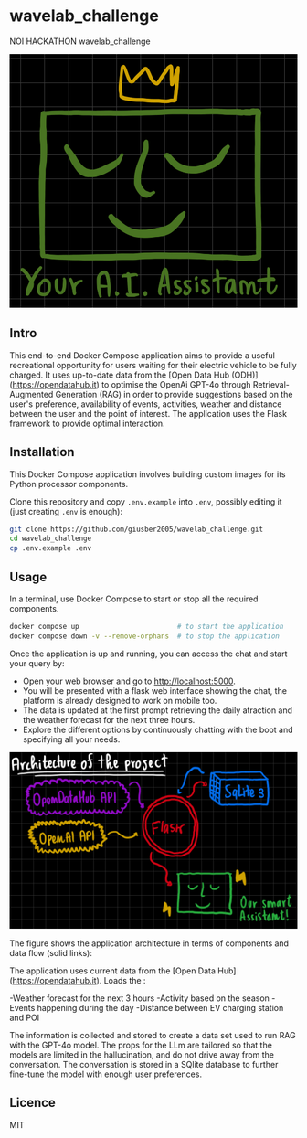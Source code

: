 
# wavelab_challenge

NOI HACKATHON wavelab_challenge

![Alt text](static/images/HappyFaceBlack.jpg)

## Intro

This end-to-end Docker Compose application aims to provide a useful recreational opportunity for users waiting for their electric vehicle to be fully charged. It uses up-to-date data from the [Open Data Hub (ODH)] (<https://opendatahub.it>) to optimise the OpenAi GPT-4o through Retrieval-Augmented Generation (RAG) in order to provide suggestions based on the user's preference, availability of events, activities, weather and distance between the user and the point of interest. The application uses the Flask framework to provide optimal interaction.

## Installation

This Docker Compose application involves building custom images for its Python processor components.

Clone this repository and copy `.env.example` into `.env`, possibly editing it (just creating `.env` is enough):

  ```bash
  git clone https://github.com/giusber2005/wavelab_challenge.git
  cd wavelab_challenge
  cp .env.example .env
  ```

## Usage

In a terminal, use Docker Compose to start or stop all the required components.

  ```bash
  docker compose up                        # to start the application
  docker compose down -v --remove-orphans  # to stop the application
  ```

Once the application is up and running, you can access the chat and start your query by:

- Open your web browser and go to <http://localhost:5000>.
- You will be presented with a flask web interface showing the chat, the platform is already designed to work on mobile too.
- The data is updated at the first prompt retrieving the daily atraction and the weather forecast for the next three hours.
- Explore the different options by continuously chatting with the boot and specifying all your needs.

![Alt text](static/images/Architecture.jpg)

The figure shows the application architecture in terms of components and data flow (solid links):

The application uses current data from the [Open Data Hub] (<https://opendatahub.it>). Loads the :

-Weather forecast for the next 3 hours
-Activity based on the season
-Events happening during the day
-Distance between EV charging station and POI

The information is collected and stored to create a data set used to run RAG with the GPT-4o model.
The props for the LLm are tailored so that the models are limited in the hallucination, and do not drive away from the conversation.
The conversation is stored in a SQlite database to further fine-tune the model with enough user preferences.

## Licence

MIT
